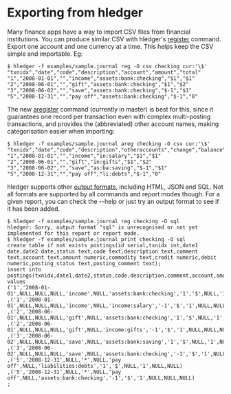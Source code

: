 # Exporting from hledger

Many finance apps have a way to import CSV files from financial institutions.
You can produce similar CSV with hledger's [register] command.
Export one account and one currency at a time. This helps keep the CSV
simple and importable. Eg:

```shell
$ hledger -f examples/sample.journal reg -O csv checking cur:'\$'
"txnidx","date","code","description","account","amount","total"
"1","2008-01-01","","income","assets:bank:checking","$1","$1"
"2","2008-06-01","","gift","assets:bank:checking","$1","$2"
"3","2008-06-02","","save","assets:bank:checking","$-1","$1"
"5","2008-12-31","","pay off","assets:bank:checking","$-1","0"
```

The new [aregister] command (currently in master) is best for this,
since it guarantees one record per transaction even with complex
multi-posting transactions, and provides the (abbreviated) other
account names, making categorisation easier when importing:

```shell
$ hledger -f examples/sample.journal areg checking -O csv cur:'\$'
"txnidx","date","code","description","otheraccounts","change","balance"
"1","2008-01-01","","income","in:salary","$1","$1"
"2","2008-06-01","","gift","in:gifts","$1","$2"
"3","2008-06-02","","save","as:ba:saving","$-1","$1"
"5","2008-12-31","","pay off","li:debts","$-1","0"
```

hledger supports other [output formats], including HTML, JSON and SQL.
Not all formats are supported by all commands and report modes though.
For a given report, you can check the --help or just try an output
format to see if it has been added.

```shell
$ hledger -f examples/sample.journal reg checking -O sql
hledger: Sorry, output format "sql" is unrecognised or not yet implemented for this report or report mode.
$ hledger -f examples/sample.journal print checking -O sql
create table if not exists postings(id serial,txnidx int,date1 date,date2 date,status text,code text,description text,comment text,account text,amount numeric,commodity text,credit numeric,debit numeric,posting_status text,posting_comment text);
insert into postings(txnidx,date1,date2,status,code,description,comment,account,amount,commodity,credit,debit,posting_status,posting_comment) values
('1','2008-01-01',NULL,NULL,NULL,'income',NULL,'assets:bank:checking','1','$',NULL,'1',NULL,NULL)
,('1','2008-01-01',NULL,NULL,NULL,'income',NULL,'income:salary','-1','$','1',NULL,NULL,NULL)
,('2','2008-06-01',NULL,NULL,NULL,'gift',NULL,'assets:bank:checking','1','$',NULL,'1',NULL,NULL)
,('2','2008-06-01',NULL,NULL,NULL,'gift',NULL,'income:gifts','-1','$','1',NULL,NULL,NULL)
,('3','2008-06-02',NULL,NULL,NULL,'save',NULL,'assets:bank:saving','1','$',NULL,'1',NULL,NULL)
,('3','2008-06-02',NULL,NULL,NULL,'save',NULL,'assets:bank:checking','-1','$','1',NULL,NULL,NULL)
,('5','2008-12-31',NULL,'*',NULL,'pay off',NULL,'liabilities:debts','1','$',NULL,'1',NULL,NULL)
,('5','2008-12-31',NULL,'*',NULL,'pay off',NULL,'assets:bank:checking','-1','$','1',NULL,NULL,NULL)
;
```

[register]: hledger.html#register
[aregister]: hledger.html#aregister
[output formats]: hledger.html#output-format
